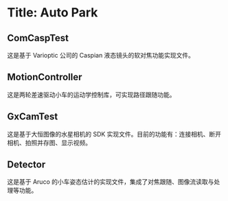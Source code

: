 # Title: Auto Park

## ComCaspTest

这是基于 Varioptic 公司的 Caspian 液态镜头的软对焦功能实现文件。

## MotionController

这是两轮差速驱动小车的运动学控制库，可实现路径跟随功能。

## GxCamTest

这是基于大恒图像的水星相机的 SDK 实现文件。目前的功能有：连接相机、断开相机、拍照并存图、显示视频。

## Detector

这是基于 Aruco 的小车姿态估计的实现文件，集成了对焦跟随、图像流读取与处理等功能。